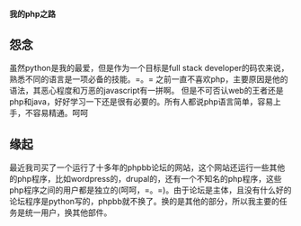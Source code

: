 #### 我的php之路

## 怨念
虽然python是我的最爱，但是作为一个目标是full stack developer的码农来说，熟悉不同的语言是一项必备的技能。=。=
之前一直不喜欢php，主要原因是他的语法，其恶心程度和万恶的javascript有一拼啊。
但是不可否认web的王者还是php和java，好好学习一下还是很有必要的。所有人都说php语言简单，容易上手，不容易精通。呵呵

## 缘起
最近我司买了一个运行了十多年的phpbb论坛的网站，这个网站还运行一些其他的php程序，比如wordpress的，drupal的，还有一个不知名的php程序，这些php程序之间的用户都是独立的(呵呵，=。=)。由于论坛是主体，且没有什么好的论坛程序是python写的，phpbb就不换了。换的是其他的部分，所以我主要的任务是统一用户，换其他部件。

##
